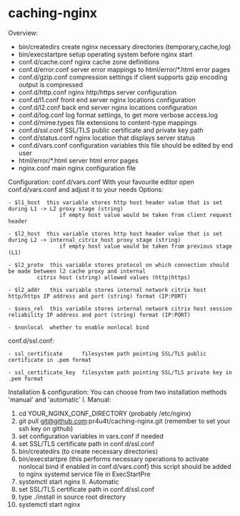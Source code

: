 # caching-nginx

Overview:
 - bin/createdirs		create nginx necessary directories (temporary,cache,log)
 - bin/execstartpre		setup operating system before nginx start
 - conf.d/cache.conf 		nginx cache zone definitions
 - conf.d/error.conf		server error mappings to html/error/\*.html error pages
 - conf.d/gzip.conf		compression settings if client supports gzip encoding output is compressed
 - conf.d/http.conf		nginx http/https server configuration
 - conf.d/l1.conf		front end server nginx locations configuration
 - conf.d/l2.conf		back end server nginx locations configuration 
 - conf.d/log.conf		log format settings, to get more verbose access.log
 - conf.d/mime.types		file extensions to content-type mappings
 - conf.d/ssl.conf		SSL/TLS public certificate and private key path 
 - conf.d/status.conf		nginx location that displays server status
 - conf.d/vars.conf		configuration variables this file should be edited by end user
 - html/error/\*.html 		server html error pages
 - nginx.conf			main nginx configuration file

Configuration:
 conf.d/vars.conf
  With your favourite editor open conf.d/vars.conf and adjust it to your needs
  Options:

	- $l1_host  this variable stores http host header value that is set during L1 -> L2 proxy stage (string)
                    if empty host value would be taken from client request header
	
	- $l2_host  this variable stores http host header value that is set during L2 -> internal_citrix_host proxy stage (string)
                    if empty host value would be taken from previous stage (L1)
	
	- $l2_proto  this variable stores protocol on which connection should be made between l2 cache proxy and internal 
		     citrix host (string) allowed values (http|https)

	- $l2_addr   this variable stores internal network citrix host http/https IP address and port (string) format (IP:PORT)

	- $sess_rel  this variable stores internal network citrix host session reliability IP address and port (string) format (IP:PORT)

	- $nonlocal  whether to enable nonlocal bind

 conf.d/ssl.conf:

	- ssl_certificate      filesystem path pointing SSL/TLS public certificate in .pem format
	
	- ssl_certificate_key  filesystem path pointing SSL/TLS private key in .pem format

Installation & configuration:
You can choose from two installation methods 'manual' and 'automatic'
I. Manual:
  1. cd YOUR_NGINX_CONF_DIRECTORY (probably /etc/nginx)
  2. git pull git@github.com:pr4u4t/caching-nginx.git (remember to set your ssh key on github)
  3. set configuration variables in vars.conf if needed
  4. set SSL/TLS certificate path in conf.d/ssl.conf
  5. bin/createdirs (to create necessary directories)
  6. bin/execstartpre (this performs necessary operations to activate nonlocal bind if enabled in conf.d/vars.conf)
     this script should be added to nginx systemd service file in ExecStartPre
  7. systemctl start nginx
II. Automatic
  1. set SSL/TLS certificate path in conf.d/ssl.conf
  2. type ./install in source root directory
  3. systemctl start nginx
